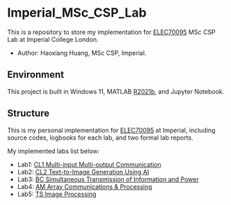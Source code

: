 # Imperial_MSc_CSP_Lab

This is a repository to store my implementation for [ELEC70095](http://www.ee.ic.ac.uk/msc_csp/Welcome.html) MSc CSP Lab at Imperial College London.

+ Author: Haoxiang Huang, MSc CSP, Imperial.

## Environment

This project is built in Windows 11, MATLAB [R2021b](https://uk.mathworks.com/products/new_products/release2021b.html), and Jupyter Notebook.

## Structure

This is my personal implementation for [ELEC70095](http://www.ee.ic.ac.uk/msc_csp/Welcome.html) at Imperial, including source codes, logbooks for each lab, and two formal lab reports.

My implemented labs list below:

+ Lab1: [CL1 Multi-input Multi-output Communication](http://www.ee.ic.ac.uk/msc_csp/CourseLiterature/CL%20experiment.pdf)
+ Lab2: [CL2 Text-to-Image Generation Using AI](http://www.ee.ic.ac.uk/msc_csp/CourseLiterature/CL2%20Experiment.pdf)
+ Lab3: [BC Simultaneous Transmission of Information and Power](http://www.ee.ic.ac.uk/msc_csp/CourseLiterature/SWIPT_Exp.pdf)
+ Lab4: [AM Array Communications & Processing](http://www.ee.ic.ac.uk/msc_csp/CourseLiterature/am1.pdf)
+ Lab5: [TS Image Processing](http://www.ee.ic.ac.uk/msc_csp/CourseLiterature/TS%20Experiment.pdf)

